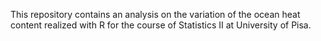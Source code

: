 This repository contains an analysis on the variation of the ocean heat content realized with R for the course of Statistics II at University of Pisa.
